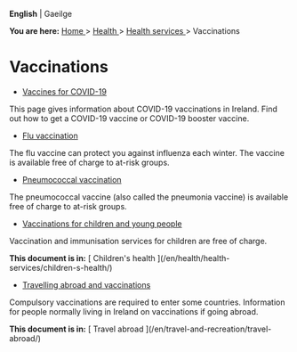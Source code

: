 **English** |  Gaeilge 

**You are here:** [ Home ](/en/) > [ Health ](/en/health/) > [ Health services
](/en/health/health-services/) > Vaccinations

#  Vaccinations

  * [ Vaccines for COVID-19 ](/en/health/health-services/vaccinations/vaccines-for-covid19/)

This page gives information about COVID-19 vaccinations in Ireland. Find out
how to get a COVID-19 vaccine or COVID-19 booster vaccine.

  * [ Flu vaccination ](/en/health/health-services/vaccinations/flu-vaccination/)

The flu vaccine can protect you against influenza each winter. The vaccine is
available free of charge to at-risk groups.

  * [ Pneumococcal vaccination ](/en/health/health-services/vaccinations/pneumococcal-vaccination/)

The pneumococcal vaccine (also called the pneumonia vaccine) is available free
of charge to at-risk groups.

  * [ Vaccinations for children and young people ](/en/health/health-services/children-s-health/vaccinations-for-children/)

Vaccination and immunisation services for children are free of charge.

**This document is in:** [ Children's health ](/en/health/health-
services/children-s-health/)

  * [ Travelling abroad and vaccinations ](/en/travel-and-recreation/travel-abroad/vaccinations-health-tips/)

Compulsory vaccinations are required to enter some countries. Information for
people normally living in Ireland on vaccinations if going abroad.

**This document is in:** [ Travel abroad ](/en/travel-and-recreation/travel-
abroad/)
